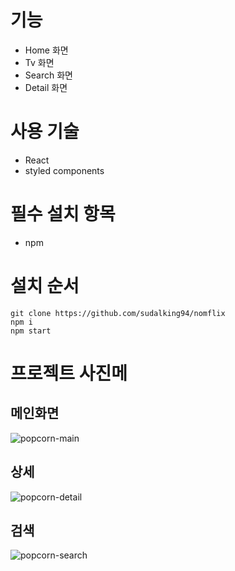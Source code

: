 # 기능

- Home 화면
- Tv 화면
- Search 화면
- Detail 화면

# 사용 기술

- React
- styled components

# 필수 설치 항목

- npm

# 설치 순서

```
git clone https://github.com/sudalking94/nomflix
npm i
npm start
```

# 프로젝트 사진메
## 메인화면
![popcorn-main](https://user-images.githubusercontent.com/67311672/133047483-c69a6091-bc43-4071-ba3f-2fe031688e40.jpg)

## 상세
![popcorn-detail](https://user-images.githubusercontent.com/67311672/133047523-e68240de-e5c1-4968-a481-9ae48b0d6cfa.jpg)

## 검색
![popcorn-search](https://user-images.githubusercontent.com/67311672/133047549-e8b4fcd7-5a24-401a-a5a1-05eb18c04b9a.jpg)
